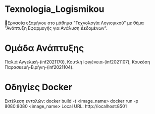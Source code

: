 # Texnologia_Logismikou
🔹Εργασία εξαμήνου στο μάθημα "Τεχνολογία Λογισμικού" με θέμα "Ανάπτυξη Εφαρμογής για Ανάλυση Δεδομένων".
# Ομάδα Ανάπτυξης
Παλιά Αγγελική-(inf2021170), Κουτλή Ιφιγένεια-(inf2021107), Κουκόση Παρασκευή-Ειρήνη-(inf2021104).
# Οδηγίες Docker
Εκτέλεση εντολών: docker build -t <image_name>
                  docker run -p 8080:8080 <image_name>
Local URL: http://localhost:8501
